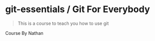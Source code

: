 # git-essentials / Git For Everybody

> This is a course to teach you how to use git

Course By Nathan
